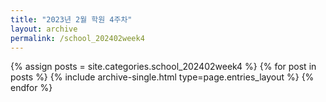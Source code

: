 ```yaml
---
title: "2023년 2월 학원 4주차"
layout: archive
permalink: /school_202402week4
---
```



{% assign posts = site.categories.school_202402week4 %}
{% for post in posts %} {% include archive-single.html type=page.entries_layout %} {% endfor %}